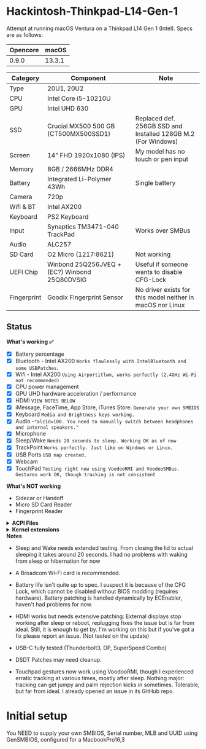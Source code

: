 # Hackintosh-Thinkpad-L14-Gen-1

Attempt at running macOS Ventura on a Thinkpad L14 Gen 1 (Intel). Specs are as follows:

| Opencore |  macOS |
| ---------| ------ |
| 0.9.0    | 13.3.1 |


| Category    | Component                                            | Note                                                         |
| ----------- | ---------------------------------------------------- | ------------------------------------------------------------ |
| Type        | 20U1, 20U2                                           |                                                              |
| CPU         | Intel Core i5-10210U                                 |                                                              |
| GPU         | Intel UHD 630                                        |                                                              |
| SSD         | Crucial MX500 500 GB (CT500MX500SSD1)                | Replaced def. 256GB SSD and Installed 128GB M.2 (For Windows)|
| Screen      | 14" FHD 1920x1080 (IPS)                              | My model has no touch or pen input                           |
| Memory      | 8GB / 2666MHz DDR4                                   |                                                              |
| Battery     | Integrated Li-Polymer 43Wh                           | Single battery                                               |
| Camera      | 720p                                                 |                                                              |
| Wifi & BT   | Intel AX200                                          |                                                              |
| Keyboard    | PS2 Keyboard                                         |                                                              |
| Input       | Synaptics TM3471-040 TrackPad                        | Works over SMBus                                             |
| Audio       | ALC257                                               |                                                              |
| SD Card     | O2 Micro (1217:8621)                                 | Not working                                                  |
| UEFI Chip   | Winbond 25Q256JVEQ + (EC?) Winbond 25Q80DVSIG        | Useful if someone wants to disable CFG-Lock                  |
| Fingerprint | Goodix Fingerprint Sensor                            | No driver exists for this model neither in macOS nor Linux   |

## Status

<summary><strong>What's working ✅</strong></summary>

- [x] Battery percentage
- [x] Bluetooth - Intel AX200 `Works flawlessly with IntelBluetooth and some USBPatches`.
- [x] Wifi - Intel AX200  `Using Airportitlwm, works perfectly (2.4GHz Wi-Fi not recommended)`
- [x] CPU power management
- [x] GPU UHD hardware acceleration / performance
- [x] HDMI `VIEW NOTES BELOW`
- [x] iMessage, FaceTime, App Store, iTunes Store. `Generate your own SMBIOS`
- [x] Keyboard `Media and Brightness keys working.`
- [x] Audio -`"alcid=100. You need to manually switch between headphones and internal speakers."`
- [x] Microphone
- [x] Sleep/Wake `Needs 20 seconds to sleep. Working OK as of now`
- [x] TrackPoint  `Works perfectly. Just like on Windows or Linux.`
- [x] USB Ports `USB map created.`
- [x] Webcam
- [x] TouchPad `Testing right now using VoodooRMI and VoodooSMBus. Gestures work OK, though tracking is not consistent `

<summary><strong>What's NOT working</strong></summary>

- Sidecar or Handoff
- Micro SD Card Reader
- Fingerprint Reader

<details>
<summary><strong>ACPI Files</strong></summary>
<br>

| Component                   |
| --------------------------- |
| SSDT-AWAC.aml               |
| SSDT-BATX.aml  (disabled)   |
| SSDT-ECRW.aml               |
| SSDT-GPI0.aml               |
| SSDT-GPRW.aml               |
| SSDT-HPET.aml               |
| SSDT-Keyboard.aml           |
| SSDT-PLUG.aml               |
| SSDT-PNLF-CFL.aml           |
| SSDT-RHUB.aml               |
| SSDT-THINK.aml              |
| SSDT-UIAC.aml               |
| SDDT-USBX.aml               |

</details>

<details>
<summary><strong>Kernel extensions</strong></summary>
<br>
  
| Kext                   | Version |
| :--------------------- | ------- |
| Airportitlwm           | 2.2.0   |
| AppleALC               | 1.8.0   |
| BrightnessKeys         | 1.0.3   |
| CPUFriend              | 1.2.6   |
| CPUFriendDataProvider  | N/A     |
| ECEnabler              | 1.0.3   |
| HibernationFixup       | 1.4.8   |
| IntelBTPatcher         | 2.2.0   |
| IntelBluetoothFirmware | 2.2.0   |
| BlueToolFixup          | 2.6.5   |
| IntelMausi             | 1.0.7   |
| Lilu                   | 1.6.4   |
| NVMeFix                | 1.1.0   |
| SMCBatteryManager      | 1.2.7   |
| SMCProcessor           | 1.2.7   |
| USBMap                 | N/A     |
| VirtualSMC             | 1.3.1   |
| VoodooPS2Controller    | 2.3.5   |
| VoodooSMBUS            | 3.0     |
| VoodooRMI              | 1.3.5   |
| WhateverGreen          | 1.6.4   |
| YogaSMC                | 1.5.3   |

</details>


<summary><strong>Notes</strong></summary>


- Sleep and Wake needs extended testing. From closing the lid to actual sleeping it takes around 20 seconds. I had no problems with waking from sleep or hibernation for now
- A Broadcom Wi-Fi card is recommended.
- Battery life isn't quite up to spec. I suspect it is because of the CFG Lock, which cannot be disabled without BIOS modding (requires hardware). Battery patching is handled dynamically by ECEnabler, haven't had problems for now.
- HDMI works but needs extensive patching: External displays stop working after sleep or reboot, replugging fixes the issue but is far from ideal. Still, it is enough to get by. I'm working on this but if you've got a fix please report an issue. (Not tested on the update)


- USB-C fully tested (Thunderbolt3, DP, SuperSpeed Combo)
- DSDT Patches may need cleanup.
- Touchpad gestures now work using VoodooRMI, though I experienced erratic tracking at various times, mostly after sleep. Nothing major: tracking can get jumpy and palm rejection kicks in sometimes. Tolerable, but far from ideal. I already opened an issue in its GitHub repo.

# Initial setup
You NEED to supply your own SMBIOS, Serial number, MLB and UUID using GenSMBIOS, configured for a MacbookPro16,3
